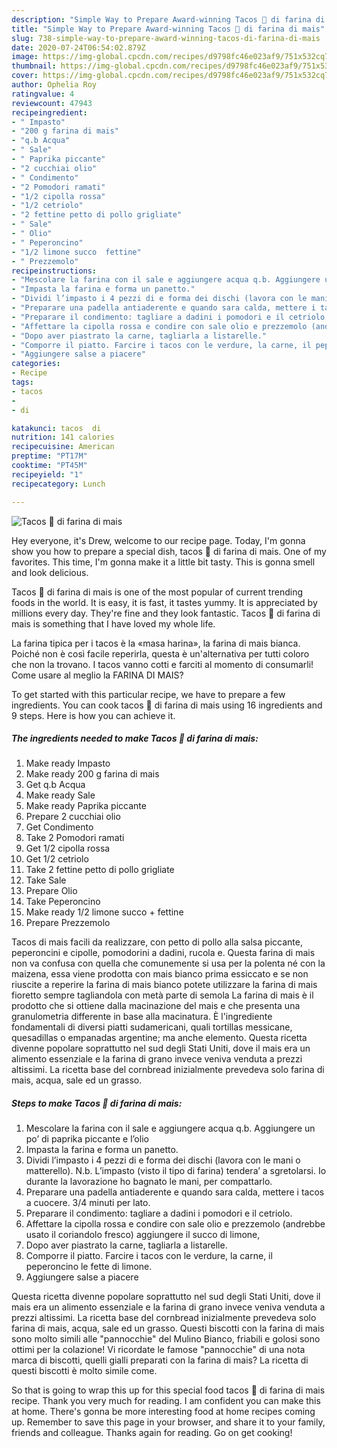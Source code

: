 ```yaml
---
description: "Simple Way to Prepare Award-winning Tacos 🌮 di farina di mais"
title: "Simple Way to Prepare Award-winning Tacos 🌮 di farina di mais"
slug: 738-simple-way-to-prepare-award-winning-tacos-di-farina-di-mais
date: 2020-07-24T06:54:02.879Z
image: https://img-global.cpcdn.com/recipes/d9798fc46e023af9/751x532cq70/tacos-🌮-di-farina-di-mais-recipe-main-photo.jpg
thumbnail: https://img-global.cpcdn.com/recipes/d9798fc46e023af9/751x532cq70/tacos-🌮-di-farina-di-mais-recipe-main-photo.jpg
cover: https://img-global.cpcdn.com/recipes/d9798fc46e023af9/751x532cq70/tacos-🌮-di-farina-di-mais-recipe-main-photo.jpg
author: Ophelia Roy
ratingvalue: 4
reviewcount: 47943
recipeingredient:
- " Impasto"
- "200 g farina di mais"
- "q.b Acqua"
- " Sale"
- " Paprika piccante"
- "2 cucchiai olio"
- " Condimento"
- "2 Pomodori ramati"
- "1/2 cipolla rossa"
- "1/2 cetriolo"
- "2 fettine petto di pollo grigliate"
- " Sale"
- " Olio"
- " Peperoncino"
- "1/2 limone succo  fettine"
- " Prezzemolo"
recipeinstructions:
- "Mescolare la farina con il sale e aggiungere acqua q.b. Aggiungere un po’ di paprika piccante e l’olio"
- "Impasta la farina e forma un panetto."
- "Dividi l’impasto i 4 pezzi di e forma dei dischi (lavora con le mani o matterello). N.b. L’impasto (visto il tipo di farina) tendera’ a sgretolarsi. Io durante la lavorazione ho bagnato le mani, per compattarlo."
- "Preparare una padella antiaderente e quando sara calda, mettere i tacos a cuocere. 3/4 minuti per lato."
- "Preparare il condimento: tagliare a dadini i pomodori e il cetriolo."
- "Affettare la cipolla rossa e condire con sale olio e prezzemolo (andrebbe usato il coriandolo fresco) aggiungere il succo di limone,"
- "Dopo aver piastrato la carne, tagliarla a listarelle."
- "Comporre il piatto. Farcire i tacos con le verdure, la carne, il peperoncino le fette di limone."
- "Aggiungere salse a piacere"
categories:
- Recipe
tags:
- tacos
- 
- di

katakunci: tacos  di 
nutrition: 141 calories
recipecuisine: American
preptime: "PT17M"
cooktime: "PT45M"
recipeyield: "1"
recipecategory: Lunch

---
```



![Tacos 🌮 di farina di mais](https://img-global.cpcdn.com/recipes/d9798fc46e023af9/751x532cq70/tacos-🌮-di-farina-di-mais-recipe-main-photo.jpg)

Hey everyone, it's Drew, welcome to our recipe page. Today, I'm gonna show you how to prepare a special dish, tacos 🌮 di farina di mais. One of my favorites. This time, I'm gonna make it a little bit tasty. This is gonna smell and look delicious.

Tacos 🌮 di farina di mais is one of the most popular of current trending foods in the world. It is easy, it is fast, it tastes yummy. It is appreciated by millions every day. They're fine and they look fantastic. Tacos 🌮 di farina di mais is something that I have loved my whole life.

La farina tipica per i tacos è la «masa harina», la farina di mais bianca. Poiché non è così facile reperirla, questa è un&#39;alternativa per tutti coloro che non la trovano. I tacos vanno cotti e farciti al momento di consumarli! Come usare al meglio la FARINA DI MAIS?


To get started with this particular recipe, we have to prepare a few ingredients. You can cook tacos 🌮 di farina di mais using 16 ingredients and 9 steps. Here is how you can achieve it.

<!--inarticleads1-->

##### The ingredients needed to make Tacos 🌮 di farina di mais:

1. Make ready  Impasto
1. Make ready 200 g farina di mais
1. Get q.b Acqua
1. Make ready  Sale
1. Make ready  Paprika piccante
1. Prepare 2 cucchiai olio
1. Get  Condimento
1. Take 2 Pomodori ramati
1. Get 1/2 cipolla rossa
1. Get 1/2 cetriolo
1. Take 2 fettine petto di pollo grigliate
1. Take  Sale
1. Prepare  Olio
1. Take  Peperoncino
1. Make ready 1/2 limone succo + fettine
1. Prepare  Prezzemolo


Tacos di mais facili da realizzare, con petto di pollo alla salsa piccante, peperoncini e cipolle, pomodorini a dadini, rucola e. Questa farina di mais non va confusa con quella che comunemente si usa per la polenta né con la maizena, essa viene prodotta con mais bianco prima essiccato e se non riuscite a reperire la farina di mais bianco potete utilizzare la farina di mais fioretto sempre tagliandola con metà parte di semola La farina di mais è il prodotto che si ottiene dalla macinazione del mais e che presenta una granulometria differente in base alla macinatura. È l&#39;ingrediente fondamentali di diversi piatti sudamericani, quali tortillas messicane, quesadillas o empanadas argentine; ma anche elemento. Questa ricetta divenne popolare soprattutto nel sud degli Stati Uniti, dove il mais era un alimento essenziale e la farina di grano invece veniva venduta a prezzi altissimi. La ricetta base del cornbread inizialmente prevedeva solo farina di mais, acqua, sale ed un grasso. 

<!--inarticleads2-->

##### Steps to make Tacos 🌮 di farina di mais:

1. Mescolare la farina con il sale e aggiungere acqua q.b. Aggiungere un po’ di paprika piccante e l’olio
1. Impasta la farina e forma un panetto.
1. Dividi l’impasto i 4 pezzi di e forma dei dischi (lavora con le mani o matterello). N.b. L’impasto (visto il tipo di farina) tendera’ a sgretolarsi. Io durante la lavorazione ho bagnato le mani, per compattarlo.
1. Preparare una padella antiaderente e quando sara calda, mettere i tacos a cuocere. 3/4 minuti per lato.
1. Preparare il condimento: tagliare a dadini i pomodori e il cetriolo.
1. Affettare la cipolla rossa e condire con sale olio e prezzemolo (andrebbe usato il coriandolo fresco) aggiungere il succo di limone,
1. Dopo aver piastrato la carne, tagliarla a listarelle.
1. Comporre il piatto. Farcire i tacos con le verdure, la carne, il peperoncino le fette di limone.
1. Aggiungere salse a piacere


Questa ricetta divenne popolare soprattutto nel sud degli Stati Uniti, dove il mais era un alimento essenziale e la farina di grano invece veniva venduta a prezzi altissimi. La ricetta base del cornbread inizialmente prevedeva solo farina di mais, acqua, sale ed un grasso. Questi biscotti con la farina di mais sono molto simili alle &#34;pannocchie&#34; del Mulino Bianco, friabili e golosi sono ottimi per la colazione! Vi ricordate le famose &#34;pannocchie&#34; di una nota marca di biscotti, quelli gialli preparati con la farina di mais? La ricetta di questi biscotti è molto simile come. 

So that is going to wrap this up for this special food tacos 🌮 di farina di mais recipe. Thank you very much for reading. I am confident you can make this at home. There's gonna be more interesting food at home recipes coming up. Remember to save this page in your browser, and share it to your family, friends and colleague. Thanks again for reading. Go on get cooking!
